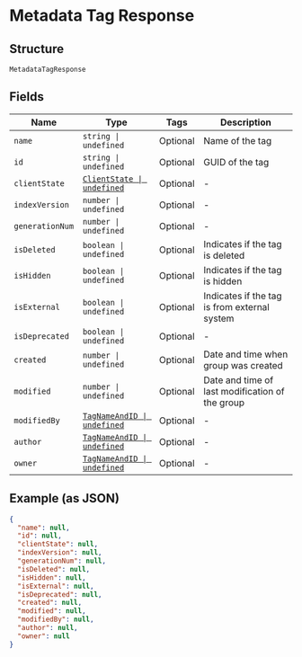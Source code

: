 
# Metadata Tag Response

## Structure

`MetadataTagResponse`

## Fields

| Name | Type | Tags | Description |
|  --- | --- | --- | --- |
| `name` | `string \| undefined` | Optional | Name of the tag |
| `id` | `string \| undefined` | Optional | GUID of the tag |
| `clientState` | [`ClientState \| undefined`](/doc/models/client-state.md) | Optional | - |
| `indexVersion` | `number \| undefined` | Optional | - |
| `generationNum` | `number \| undefined` | Optional | - |
| `isDeleted` | `boolean \| undefined` | Optional | Indicates if the tag is deleted |
| `isHidden` | `boolean \| undefined` | Optional | Indicates if the tag is hidden |
| `isExternal` | `boolean \| undefined` | Optional | Indicates if the tag is from external system |
| `isDeprecated` | `boolean \| undefined` | Optional | - |
| `created` | `number \| undefined` | Optional | Date and time when group was created |
| `modified` | `number \| undefined` | Optional | Date and time of last modification of the group |
| `modifiedBy` | [`TagNameAndID \| undefined`](/doc/models/tag-name-and-id.md) | Optional | - |
| `author` | [`TagNameAndID \| undefined`](/doc/models/tag-name-and-id.md) | Optional | - |
| `owner` | [`TagNameAndID \| undefined`](/doc/models/tag-name-and-id.md) | Optional | - |

## Example (as JSON)

```json
{
  "name": null,
  "id": null,
  "clientState": null,
  "indexVersion": null,
  "generationNum": null,
  "isDeleted": null,
  "isHidden": null,
  "isExternal": null,
  "isDeprecated": null,
  "created": null,
  "modified": null,
  "modifiedBy": null,
  "author": null,
  "owner": null
}
```

